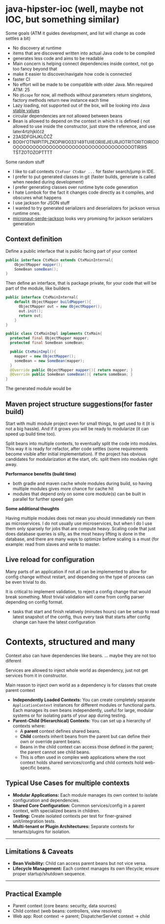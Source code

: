 # java-hipster-ioc (well, maybe not IOC, but something similar)

Some goals (ATM it guides development, and list will change as code settles a bit)
- No discovery at runtime
- items that are discovered written into actual Java code to be compiled
- generates less code and aims to be readable
- Main concern is helping connect dependencies inside context, not go too fancy beyond that
- make it easier to discover/navigate how code is connected
- faster CI
- No effort will be made to be compatible with older Java. Min required ATM: 25
- No `@Scope` for now, all methods without parameters return singletons, factory methods return new instance each time
- Lazy loading, not supported out of the box, will be looking into Java [stable values](stable.values.md)
- circular dependencies are not allowed between beans
- Bean is allowed to depend on the context in which it is defined ( not allowed to use inside the constructor, just store the reference, and use later4rtzhjklčćž
- 23ASDFGHJKLČĆŽ
- BO0H'OTNIIPITPLZKOPWO033'I49TUIIEORIIEJIEURJIOTRITORITOIRIOOOOOOOOOOOOOOOOOOOOOOOOOOOOOOOOOOOOOOOTIR9I5 TŠTZOTOZOPTTTT

Some random stuff
- I like to call contexts `CtxFoor CtxBar ...` for faster search/jump in IDE.
- I prefer to put generated classes in git (faster builds, generate is called when needed during development)
- I prefer generating classes over runtime byte code generation
- I hate Lombok for the fact it changes code directly as it compiles, and obscures what happens
- I use jackson for JSON stuff
- I wanted to try generated serializers and deserializers for jackson versus runtime ones.
- [micronaut-serde-jackson](README.json.serialization.md) looks very promising for jackson serializers generation

## Context definition

Define a public interface that is public facing part of your context
```java
public interface CtxMain extends CtxMainInternal{ 
    ObjectMapper mapper();
    SomeBean someBean();
}
```

Then define an interface, that is package private, for your code that will be part of the module, like builders.

```java
public interface CtxMainInternal{
    default ObjectMapper buildMapper(){
      ObjectMapper out = new ObjectMapper();
      out.init();
      return out;
    }
}
```

```java
public class CtxMainImpl implements CtxMain{
  protected final ObjectMapper mapper;
  protected final SomeBean someBean;

  public CtxMainImpl(){
    mapper = new ObjectMapper(); 
    someBean = new SomeBean(mapper);
  }
  @Override public ObjectMapper mapper(){ return mapper; }
  @Override public SomeBean someBean(){ return someBean; }
}
```

The generated module would be


## Maven project structure suggestions(for faster build)

Start with multi module project even for small things, to get used to it (it is not a big hassle). And if it grows you will be ready to modularize (it can speed up build time too). 

Split beans into multiple contexts, to eventually split the code into modules. This way it is ready for refactor, after code settles (some requirements become visible after initial implementation). If the project has obvious candidates for modularization at the start, ofc. split them into modules right away.

**Performance benefits (build time)**

- both gradle and maven cache whole modules during build, so having multiple modules gives more chance for cache hit
- modules that depend only on some core module(s) can be built in parallel for further speed gain 

**Some additional thoughts**



Having multiple modules does not mean you should immediately run them as microservices. I do not usually use microservices, but when I do I use them only sparsely for jobs that are compute heavy. Scaling code that just does database queries is silly, as the most heavy lifting is done in the database, and there are many ways to optimize before scaling is a must (for example: read from slaves and write to master.

## Live reload for configuration

Many parts of an application if not all can be implemented to allow for config change without restart, and depending on the type of process can be even trivial to do.

It is critical to implement validation, to reject a config change that would break something. Most trivial validation will come from config parser depending on config format.

- tasks that start and finish relatively (minutes hours) can be setup to read latest snapshot of the config, thus every task that starts after config change can have the latest configuration



# Contexts, structured and many

Context also can have dependencies like beans. ... maybe they are not too diferent

Services are allowed to inject whole world as dependency, just not get services from it in constructor.

Main reason to inject own world as a dependency is for classes that create parent context



- **Independently Loaded Contexts:**
  You can create completely separate `ApplicationContext` instances for different modules or functional parts. Each manages its own beans independently, useful for large, modular systems or for isolating parts of your app during testing.
- **Parent-Child (Hierarchical) Contexts:**
  You can set up a hierarchy of contexts where:
  - A **parent** context defines shared beans.
  - **Child** contexts inherit beans from the parent but can define their own or override parent beans.
  - Beans in the child context can access those defined in the parent; the parent cannot see child beans.
  - This is often used in complex web applications where the root context holds shared services/config and child contexts hold web-specific beans.


## Typical Use Cases for multiple contexts

- **Modular Applications:** Each module manages its own context to isolate configuration and dependencies.
- **Shared Core Configuration:** Common services/config in a parent context, with specialized beans in children.
- **Testing:** Create isolated contexts per test for finer-grained unit/integration tests.
- **Multi-tenant or Plugin Architectures:** Separate contexts for tenants/plugins for isolation.

------

## Limitations & Caveats

- **Bean Visibility:** Child can access parent beans but not vice versa.
- **Lifecycle Management:** Each context manages its own lifecycle; ensure proper startup/shutdown sequence.
------

## Practical Example

- Parent context (core beans: security, data sources)
- Child context (web beans: controllers, view resolvers)
- Web app: Root context → parent; DispatcherServlet context → child
